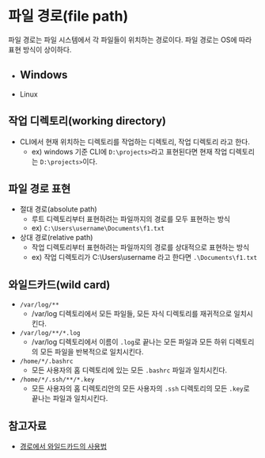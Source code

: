 # 파일 경로(file path)
파일 경로는 파일 시스템에서 각 파일들이 위치하는 경로이다.
파일 경로는 OS에 따라 표현 방식이 상이하다.
- Windows
  - 
- Linux

## 작업 디렉토리(working directory)
- CLI에서 현재 위치하는 디렉토리를 작업하는 디렉토리, 작업 디렉토리 라고 한다.
  - ex) windows 기준 CLI에 `D:\projects>`라고 표현된다면 현재 작업 디렉토리는 `D:\projects>`이다.

## 파일 경로 표현
- 절대 경로(absolute path)
  - 루트 디렉토리부터 표현하려는 파일까지의 경로를 모두 표현하는 방식
  - ex) `C:\Users\username\Documents\f1.txt`
- 상대 경로(relative path)
  - 작업 디렉토리부터 표현하려는 파일까지의 경로를 상대적으로 표현하는 방식
  - ex) 작업 디렉토리가 C:\Users\username 라고 한다면 `.\Documents\f1.txt`

## 와일드카드(wild card)
- `/var/log/**`
  - /var/log 디렉토리에서 모든 파일들, 모든 자식 디렉토리를 재귀적으로 일치시킨다.
- `/var/log/**/*.log`
  - /var/log 디렉토리에서 이름이 `.log`로 끝나는 모든 파일과 모든 하위 디렉토리의 모든 파일을 반복적으로 일치시킨다.
- `/home/*/.bashrc`
  - 모든 사용자의 홈 디렉토리에 있는 모든 `.bashrc` 파일과 일치시킨다.
- `/home/*/.ssh/**/*.key`
  - 모든 사용자의 홈 디렉토리안의 모든 사용자의 `.ssh` 디렉토리의 모든 `.key`로 끝나는 파일과 일치시킨다.

## 참고자료
- [경로에서 와일드카드의 사용법](https://help.sumologic.com/03Send-Data/Sources/04Reference-Information-for-Sources/Using-Wildcards-in-Paths)